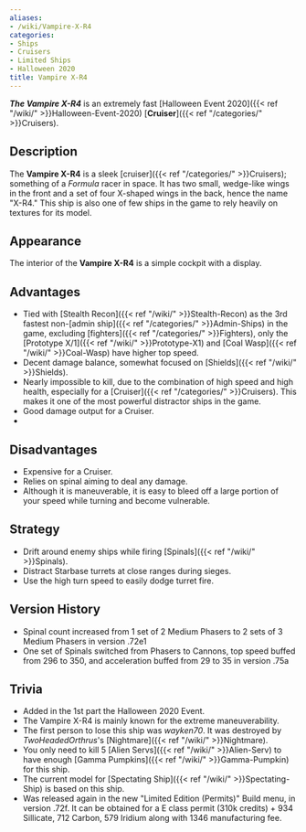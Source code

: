 ```yaml
---
aliases:
- /wiki/Vampire-X-R4
categories:
- Ships
- Cruisers
- Limited Ships
- Halloween 2020
title: Vampire X-R4
---
```


**_The Vampire X-R4_** is an extremely fast [Halloween Event 2020]({{< ref "/wiki/" >}}Halloween-Event-2020) [**Cruiser**]({{< ref "/categories/" >}}Cruisers).

## Description

The **Vampire X-R4** is a sleek [cruiser]({{< ref "/categories/" >}}Cruisers); something of a _Formula_ racer in space. It has two small, wedge-like wings in the front and a set of four X-shaped wings in the back, hence the name "X-R4." This ship is also one of few ships in the game to rely heavily on textures for its model.

## Appearance

The interior of the **Vampire X-R4** is a simple cockpit with a display.

## Advantages

- Tied with [Stealth Recon]({{< ref "/wiki/" >}}Stealth-Recon) as the 3rd fastest non-[admin ship]({{< ref "/categories/" >}}Admin-Ships) in the game, excluding [fighters]({{< ref "/categories/" >}}Fighters), only the [Prototype X/1]({{< ref "/wiki/" >}}Prototype-X1) and [Coal Wasp]({{< ref "/wiki/" >}}Coal-Wasp) have higher top speed.
- Decent damage balance, somewhat focused on [Shields]({{< ref "/wiki/" >}}Shields).
- Nearly impossible to kill, due to the combination of high speed and high health, especially for a [Cruiser]({{< ref "/categories/" >}}Cruisers). This makes it one of the most powerful distractor ships in the game.
- Good damage output for a Cruiser.
-

## Disadvantages

- Expensive for a Cruiser.
- Relies on spinal aiming to deal any damage.
- Although it is maneuverable, it is easy to bleed off a large portion of your speed while turning and become vulnerable.

## Strategy

- Drift around enemy ships while firing [Spinals]({{< ref "/wiki/" >}}Spinals).
- Distract Starbase turrets at close ranges during sieges.
- Use the high turn speed to easily dodge turret fire.

## Version History 

- Spinal count increased from 1 set of 2 Medium Phasers to 2 sets of 3 Medium Phasers in version .72e1
- One set of Spinals switched from Phasers to Cannons, top speed buffed from 296 to 350, and acceleration buffed from 29 to 35 in version .75a

## Trivia

- Added in the 1st part the Halloween 2020 Event.
- The Vampire X-R4 is mainly known for the extreme maneuverability.
- The first person to lose this ship was _wayken70_. It was destroyed by _TwoHeadedOrthrus_'s [Nightmare]({{< ref "/wiki/" >}}Nightmare).
- You only need to kill 5 [Alien Servs]({{< ref "/wiki/" >}}Alien-Serv) to have enough [Gamma Pumpkins]({{< ref "/wiki/" >}}Gamma-Pumpkin) for this ship.
- The current model for [Spectating Ship]({{< ref "/wiki/" >}}Spectating-Ship) is based on this ship.
- Was released again in the new "Limited Edition (Permits)" Build menu, in version .72f. It can be obtained for a E class permit (310k credits) + 934 Sillicate, 712 Carbon, 579 Iridium along with 1346 manufacturing fee.